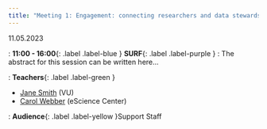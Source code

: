 ```yaml
---
title: "Meeting 1: Engagement: connecting researchers and data stewards"
---
```


11.05.2023

: **11:00 - 16:00**{: .label .label-blue } **SURF**{: .label .label-purple }
: The abstract for this session can be written here...

: **Teachers**{: .label .label-green }
- [Jane Smith](#) (VU)
- [Carol Webber](#) (eScience Center)

: **Audience**{: .label .label-yellow }Support Staff
